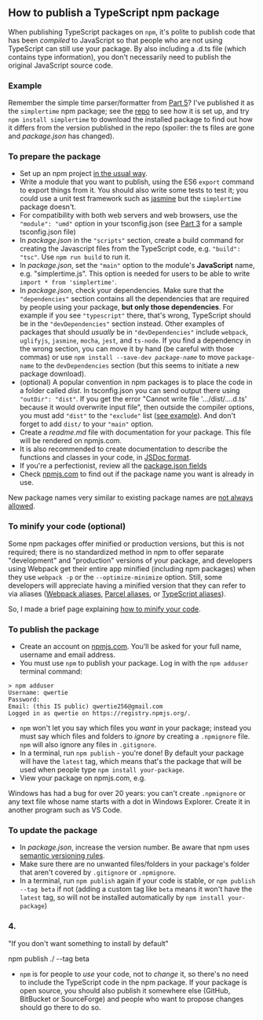 How to publish a TypeScript npm package
---------------------------------------

When publishing TypeScript packages on `npm`, it's polite to publish code that has been _compiled_ to JavaScript so that people who are not using TypeScript can still use your package. By also including a .d.ts file (which contains type information), you don't necessarily need to publish the original JavaScript source code. 

### Example ###

Remember the simple time parser/formatter from [Part 5](tutorial-5.html#example-4-calendar-event-editor)? I've published it as the `simplertime` npm package; see the [repo](https://github.com/qwertie/simplertime) to see how it is set up, and try `npm install simplertime` to download the installed package to find out how it differs from the version published in the repo (spoiler: the ts files are gone and *package.json* has changed).

### To prepare the package ###

- Set up an npm project [in the usual way](tutorial-3.md).
- Write a module that you want to publish, using the ES6 `export` command to export things from it. You should also write some tests to test it; you could use a unit test framework such as [jasmine](https://jasmine.github.io/) but the `simplertime` package doesn't.
- For compatibility with both web servers and web browsers, use the `"module": "umd"` option in your tsconfig.json (see [Part 3](tutorial-3.md#approaches-b-and-c) for a sample tsconfig.json file)
- In *package.json* in the `"scripts"` section, create a build command for creating the Javascript files from the TypeScript code, e.g. `"build": "tsc"`. Use `npm run build` to run it.
- In *package.json*, set the `"main"` option to the module's **JavaScript** name, e.g. "simplertime.js". This option is needed for users to be able to write `import * from 'simplertime'`.
- In *package.json*, check your dependencies. Make sure that the `"dependencies"` section contains all the dependencies that are required by people using your package, **but only those dependencies**. For example if you see `"typescript"` there, that's wrong, TypeScript should be in the `"devDependencies"` section instead. Other examples of packages that should _usually_ be in `"devDependencies"` include `webpack`, `uglifyjs`, `jasmine`, `mocha`, `jest`, and `ts-node`. If you find a dependency in the wrong section, you can move it by hand (be careful with those commas) or use <code>npm install --save-dev <i>package-name</i></code> to move `package-name` to the `devDependencies` section (but this seems to initiate a new package download).
- (optional) A popular convention in npm packages is to place the code in a folder called *dist*. In tsconfig.json you can send output there using `"outDir": "dist"`. If you get the error "Cannot write file '.../dist/....d.ts' because it would overwrite input file", then outside the compiler options, you must add `"dist"` to the `"exclude"` list ([see example](https://github.com/qwertie/simplertime/blob/master/tsconfig.json)). And don't forget to add `dist/` to your `"main"` option.
- Create a *readme.md* file with documentation for your package. This file will be rendered on npmjs.com.
- It is also recommended to create documentation to describe the functions and classes in your code, in [JSDoc format](http://usejsdoc.org/).
- If you're a perfectionist, review all the [package.json fields](https://docs.npmjs.com/files/package.json)
- Check [npmjs.com](https://www.npmjs.com) to find out if the package name you want is already in use.

<span class="note">New package names very similar to existing package names are [not always allowed](https://gist.github.com/ashleygwilliams/e466c1e9fd3be42545da511239edd554).</span>

### To minify your code (optional) ###

Some npm packages offer minified or production versions, but this is not required; there is no standardized method in npm to offer separate "development" and "production" versions of your package, and developers using Webpack get their entire app minified (including npm packages) when they use `webpack -p` or the `--optimize-minimize` option. Still, some developers will appreciate having a minified version that they can refer to via aliases ([Webpack aliases](https://webpack.js.org/configuration/resolve/), [Parcel aliases](https://github.com/parcel-bundler/parcel/pull/850), or [TypeScript aliases](https://stackoverflow.com/a/38677886/22820)).

So, I made a brief page explaining [how to minify your code](minification.md).

### To publish the package ###

- Create an account on [npmjs.com](https://npmjs.com). You'll be asked for your full name, username and email address.
- You must use `npm` to publish your package. Log in with the `npm adduser` terminal command:

~~~
> npm adduser
Username: qwertie
Password:
Email: (this IS public) qwertie256@gmail.com
Logged in as qwertie on https://registry.npmjs.org/.
~~~

- `npm` won't let you say which files you *want* in your package; instead you must say which files and folders to *ignore* by creating a `.npmignore` file. `npm` will also ignore any files in `.gitignore`.
- In a terminal, run `npm publish` - you're done! By default your package will have the `latest` tag, which means that's the package that will be used when people type `npm install your-package`.
- View your package on npmjs.com, e.g. 

<span class="tip">Windows has had a bug for over 20 years: you can't create `.npmignore` or any text file whose name starts with a dot in Windows Explorer. Create it in another program such as VS Code.</span>

### To update the package ###

- In *package.json*, increase the version number. Be aware that npm uses [semantic versioning rules](https://docs.npmjs.com/getting-started/semantic-versioning).
- Make sure there are no unwanted files/folders in your package's folder that aren't covered by `.gitignore` or `.npmignore`.
- In a terminal, run `npm publish` again if your code is stable, or `npm publish --tag beta` if not (adding a custom tag like `beta` means it won't have the `latest` tag, so will not be installed automatically by `npm install your-package`)

### 4. ###

"If you don't want something to install by default"

npm publish ./ --tag beta

- `npm` is for people to _use_ your code, not to _change_ it, so there's no need to include the TypeScript code in the npm package. If your package is open source, you should also publish it somewhere else (GitHub, BitBucket or SourceForge) and people who want to propose changes should go there to do so.